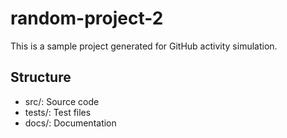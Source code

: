
# random-project-2

This is a sample project generated for GitHub activity simulation.

## Structure
- src/: Source code
- tests/: Test files
- docs/: Documentation
